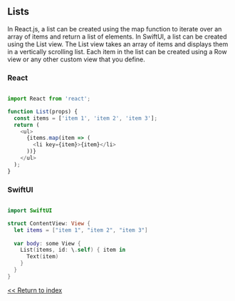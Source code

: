 ## Lists
In React.js, a list can be created using the map function to iterate over an array of items and return a list of elements.
In SwiftUI, a list can be created using the List view. The List view takes an array of items and displays them in a vertically scrolling list. Each item in the list can be created using a Row view or any other custom view that you define.

### React

```javascript

import React from 'react';

function List(props) {
  const items = ['item 1', 'item 2', 'item 3'];
  return (
    <ul>
      {items.map(item => (
        <li key={item}>{item}</li>
      ))}
    </ul>
  );
}

```

### SwiftUI

```swift

import SwiftUI

struct ContentView: View {
  let items = ["item 1", "item 2", "item 3"]
  
  var body: some View {
    List(items, id: \.self) { item in
      Text(item)
    }
  }
}

```


[<< Return to index](README.md)